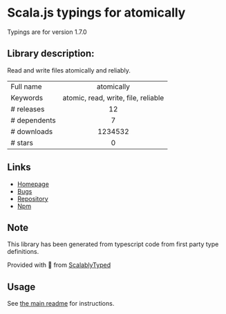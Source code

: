 
# Scala.js typings for atomically

Typings are for version 1.7.0

## Library description:
Read and write files atomically and reliably.

|                    |                 |
| ------------------ | :-------------: |
| Full name          | atomically |
| Keywords           | atomic, read, write, file, reliable |
| # releases         | 12 |
| # dependents       | 7 |
| # downloads        | 1234532 |
| # stars            | 0 |

## Links
- [Homepage](https://github.com/fabiospampinato/atomically#readme)
- [Bugs](https://github.com/fabiospampinato/atomically/issues)
- [Repository](https://github.com/fabiospampinato/atomically)
- [Npm](https://www.npmjs.com/package/atomically)
    


## Note
This library has been generated from typescript code from first party type definitions.

Provided with :purple_heart: from [ScalablyTyped](https://github.com/oyvindberg/ScalablyTyped)

## Usage
See [the main readme](../../readme.md) for instructions.


